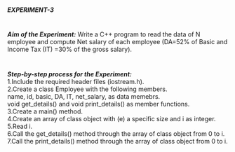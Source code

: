 #
**_EXPERIMENT-3_**
#
**_Aim of the Experiment:_**
Write a C++ program to read the data of N employee and compute Net salary of
each employee (DA=52% of Basic and Income Tax (IT) =30% of the gross salary).

#
**_Step-by-step process for the Experiment:_**<br/>
1.Include the required header files (iostream.h).<br/>
2.Create a class Employee with the following members.<br/>
name, id, basic, DA, IT, net_salary,  as data memebrs.<br/>
void get_details() and void print_details() as member functions.<br/>
3.Create a main() method.<br/>
4.Create an array of class object with (e) a specific size and i as integer.<br/>
5.Read i.<br/>
6.Call the get_details() method through the array of class object from 0 to i.<br/>
7.Call the print_details() method through the array of class object from 0 to i.<br/>


